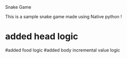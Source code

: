 Snake Game

This is a sample snake game made using Native python !

# added head logic
#added food logic
#added body incremental value logic
